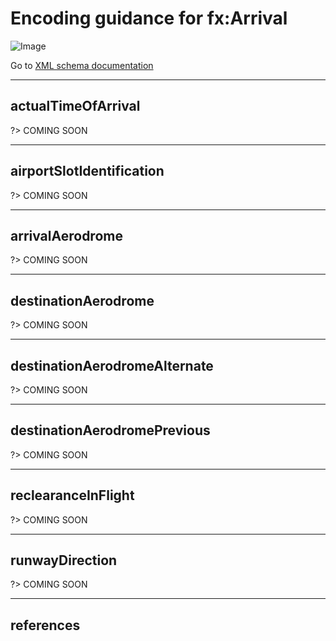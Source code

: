 # Encoding guidance for fx:Arrival

![Image](https://www.fixm.aero/releases/FIXM-4.3.0/doc/logical_model_documentation/EARoot/EA1/EA2/EA2/EA244.png)

Go to [XML schema documentation](https://www.fixm.aero/releases/FIXM-4.3.0/doc/schema_documentation/Fixm_ArrivalType.html)

---

## actualTimeOfArrival

?> COMING SOON

---

## airportSlotIdentification

?> COMING SOON

---

## arrivalAerodrome

?> COMING SOON

---

## destinationAerodrome

?> COMING SOON

---

## destinationAerodromeAlternate

?> COMING SOON

---

## destinationAerodromePrevious

?> COMING SOON

---

## reclearanceInFlight

?> COMING SOON

---

## runwayDirection

?> COMING SOON

---

## references

